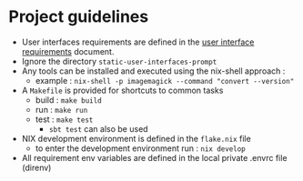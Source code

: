 # Project guidelines

- User interfaces requirements are defined in the [user interface requirements](../docs/requirements.md) document.
- Ignore the directory `static-user-interfaces-prompt`
- Any tools can be installed and executed using the nix-shell approach :
    - example : `nix-shell -p imagemagick --command "convert --version"`
- A `Makefile` is provided for shortcuts to common tasks
    - build : `make build`
    - run : `make run`
    - test : `make test`
      - `sbt test` can also be used 
- NIX development environment is defined in the `flake.nix` file
    - to enter the development environment run : `nix develop`
- All requirement env variables are defined in the local private .envrc file (direnv)